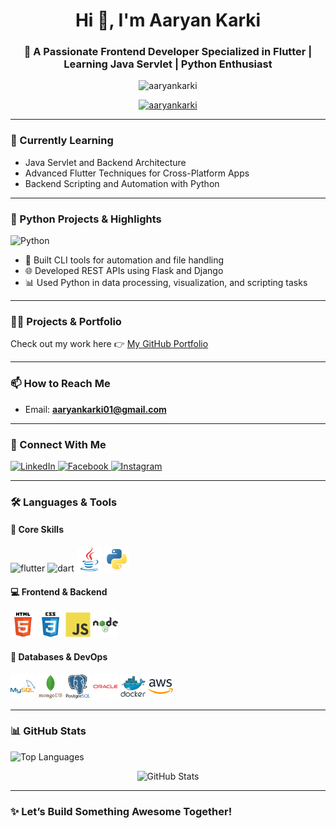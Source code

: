 <h1 align="center">Hi 👋, I'm Aaryan Karki</h1>
<h3 align="center">🚀 A Passionate Frontend Developer Specialized in Flutter | Learning Java Servlet | Python Enthusiast</h3>

<p align="center">
  <img src="https://komarev.com/ghpvc/?username=aaryankarki&label=Profile%20views&color=0e75b6&style=flat" alt="aaryankarki" />
</p>

<p align="center">
  <a href="https://github.com/ryo-ma/github-profile-trophy">
    <img src="https://github-profile-trophy.vercel.app/?username=aaryankarki&theme=onedark&title=Commit,Issues,Stars,Repositories" alt="aaryankarki" />
  </a>
</p>

---

### 🌱 Currently Learning
- Java Servlet and Backend Architecture
- Advanced Flutter Techniques for Cross-Platform Apps
- Backend Scripting and Automation with Python

---

### 🐍 Python Projects & Highlights

![Python](https://img.shields.io/badge/Python-3776AB?style=for-the-badge&logo=python&logoColor=white)

- 🔧 Built CLI tools for automation and file handling
- 🌐 Developed REST APIs using Flask and Django
- 📊 Used Python in data processing, visualization, and scripting tasks

---

### 👨‍💻 Projects & Portfolio
Check out my work here 👉 [My GitHub Portfolio](https://github.com/Aaryankarki/Aaryan/)

---

### 📫 How to Reach Me
- Email: **aaryankarki01@gmail.com**

---

### 🔗 Connect With Me
<p align="left">
  <a href="https://www.linkedin.com/in/https://www.linkedin.com/mynetwork/grow/?skipredirect=true" target="_blank">
    <img src="https://raw.githubusercontent.com/rahuldkjain/github-profile-readme-generator/master/src/images/icons/Social/linked-in-alt.svg" alt="LinkedIn" height="30" width="40" />
  </a>
  <a href="https://fb.com/aaryankarki" target="_blank">
    <img src="https://raw.githubusercontent.com/rahuldkjain/github-profile-readme-generator/master/src/images/icons/Social/facebook.svg" alt="Facebook" height="30" width="40" />
  </a>
  <a href="https://instagram.com/aaryankark08" target="_blank">
    <img src="https://raw.githubusercontent.com/rahuldkjain/github-profile-readme-generator/master/src/images/icons/Social/instagram.svg" alt="Instagram" height="30" width="40" />
  </a>
</p>

---

### 🛠️ Languages & Tools

#### 🚀 Core Skills
<p align="left">
  <img src="https://www.vectorlogo.zone/logos/flutterio/flutterio-icon.svg" alt="flutter" width="40"/>
  <img src="https://www.vectorlogo.zone/logos/dartlang/dartlang-icon.svg" alt="dart" width="40"/>
  <img src="https://raw.githubusercontent.com/devicons/devicon/master/icons/java/java-original.svg" alt="java" width="40"/>
  <img src="https://raw.githubusercontent.com/devicons/devicon/master/icons/python/python-original.svg" alt="python" width="40"/>
</p>

#### 💻 Frontend & Backend
<p align="left">
  <img src="https://raw.githubusercontent.com/devicons/devicon/master/icons/html5/html5-original-wordmark.svg" alt="html5" width="40"/>
  <img src="https://raw.githubusercontent.com/devicons/devicon/master/icons/css3/css3-original-wordmark.svg" alt="css3" width="40"/>
  <img src="https://raw.githubusercontent.com/devicons/devicon/master/icons/javascript/javascript-original.svg" alt="javascript" width="40"/>
  <img src="https://raw.githubusercontent.com/devicons/devicon/master/icons/nodejs/nodejs-original-wordmark.svg" alt="nodejs" width="40"/>
</p>

#### 🧩 Databases & DevOps
<p align="left">
  <img src="https://raw.githubusercontent.com/devicons/devicon/master/icons/mysql/mysql-original-wordmark.svg" alt="mysql" width="40"/>
  <img src="https://raw.githubusercontent.com/devicons/devicon/master/icons/mongodb/mongodb-original-wordmark.svg" alt="mongodb" width="40"/>
  <img src="https://raw.githubusercontent.com/devicons/devicon/master/icons/postgresql/postgresql-original-wordmark.svg" alt="postgresql" width="40"/>
  <img src="https://raw.githubusercontent.com/devicons/devicon/master/icons/oracle/oracle-original.svg" alt="oracle" width="40"/>
  <img src="https://raw.githubusercontent.com/devicons/devicon/master/icons/docker/docker-original-wordmark.svg" alt="docker" width="40"/>
  <img src="https://raw.githubusercontent.com/devicons/devicon/master/icons/amazonwebservices/amazonwebservices-original-wordmark.svg" alt="aws" width="40"/>
</p>

---

### 📊 GitHub Stats

<p align="left">
  <img src="https://github-readme-stats.vercel.app/api/top-langs?username=aaryankarki&show_icons=true&locale=en&layout=compact&langs_count=10&hide=php" alt="Top Languages" />
</p>

<p align="center">
  <img src="https://github-readme-stats.vercel.app/api?username=aaryankarki&show_icons=true&locale=en&count_private=true&theme=tokyonight" alt="GitHub Stats" />
</p>

---

### ✨ Let’s Build Something Awesome Together!
